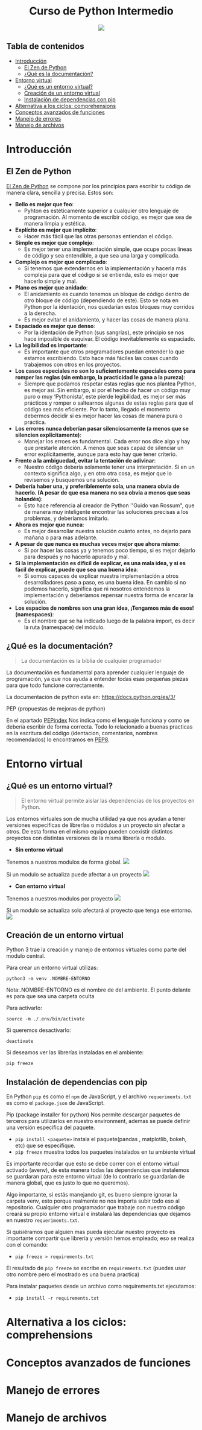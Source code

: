 <div align="center">
    <h1>Curso de Python Intermedio</h1>
    <img src="https://imgur.com/7r7WRNl.png" width="">
</div>

## Tabla de contenidos

- [Introducción](#introducción)
  - [El Zen de Python](#el-zen-de-python)
  - [¿Qué es la documentación?](#qué-es-la-documentación)
- [Entorno virtual](#entorno-virtual)
  - [¿Qué es un entorno virtual?](#qué-es-un-entorno-virtual)
  - [Creación de un entorno virtual](#creación-de-un-entorno-virtual)
  - [Instalación de dependencias con pip](#instalación-de-dependencias-con-pip)
- [Alternativa a los ciclos: comprehensions](#alternativa-a-los-ciclos-comprehensions)
- [Conceptos avanzados de funciones](#conceptos-avanzados-de-funciones)
- [Manejo de errores](#manejo-de-errores)
- [Manejo de archivos](#manejo-de-archivos)

# Introducción

## El Zen de Python

[El Zen de Python](https://www.python.org/dev/peps/pep-0020/) se compone por los principios para escribir tu código de manera clara, sencilla y precisa. Estos son:

- **Bello es mejor que feo**:
  - Pyhton es estéticamente superior a cualquier otro lenguaje de programación. Al momento de escribir código, es mejor que sea de manera limpia y estética.
- **Explícito es mejor que implícito**:
  - Hacer más fácil que las otras personas entiendan el código.
- **Simple es mejor que complejo**:
  - Es mejor tener una implementación simple, que ocupe pocas lineas de código y sea entendible, a que sea una larga y complicada.
- **Complejo es mejor que complicado**:
  - Si tenemos que extendernos en la implementación y hacerla más compleja para que el código si se entienda, esto es mejor que hacerlo simple y mal.
- **Plano es mejor que anidado**:
  - El anidamiento es cuando tenemos un bloque de código dentro de otro bloque de código (dependiendo de este). Esto se nota en Python por la identación, nos quedarían estos bloques muy corridos a la derecha.
  - Es mejor evitar el anidamiento, y hacer las cosas de manera plana.
- **Espaciado es mejor que denso**:
  - Por la identación de Python (sus sangrías), este principio se nos hace imposible de esquivar. El código inevitablemente es espaciado.
- **La legibilidad es importante**:
  - Es importante que otros programadores puedan entender lo que estamos escribiendo. Esto hace más fáciles las cosas cuando trabajemos con otros en los proyectos.
- **Los casos especiales no son lo suficientemente especiales como para romper las reglas (sin embargo, la practicidad le gana a la pureza)**:
  - Siempre que podamos respetar estas reglas que nos plantea Python, es mejor así. Sin embargo, si por el hecho de hacer un código muy puro o muy ‘Pythonista’, este pierde legibilidad, es mejor ser más prácticos y romper o saltearnos algunas de estas reglas para que el código sea más eficiente. Por lo tanto, llegado el momento debermos decidir si es mejor hacer las cosas de manera pura o práctica.
- **Los errores nunca deberían pasar silenciosamente (a menos que se silencien explícitamente)**:
  - Manejar los erroes es fundamental. Cada error nos dice algo y hay que prestarle atención. A menos que seas capaz de silenciar un error explícitamente, aunque para esto hay que tener criterio.
- **Frente a la ambiguedad, evitar la tentación de adivinar**:
  - Nuestro código debería solamente tener una interpretación. Si en un contexto significa algo, y en otro otra cosa, es mejor que lo revisemos y busquemos una solución.
- **Debería haber una, y preferiblemente sola, una manera obvia de hacerlo. (A pesar de que esa manera no sea obvia a menos que seas holandés)**:
  - Esto hace referencia al creador de Python ''Guido van Rossum", que de manera muy inteligente encontrar las soluciones precisas a los problemas, y deberíamos imitarlo.
- **Ahora es mejor que nunca**:
  - Es mejor desarrollar nuestra solución cuánto antes, no dejarlo para mañana o para mas adelante.
- **A pesar de que nunca es muchas veces mejor que ahora mismo**:
  - Si por hacer las cosas ya y tenemos poco tiempo, si es mejor dejarlo para después y no hacerlo apurado y mal.
- **Si la implementación es díficil de explicar, es una mala idea, y si es fácil de explicar, puede que sea una buena idea**:
  - Si somos capaces de explicar nuestra implementación a otros desarrolladores paso a paso, es una buena idea. En cambio si no podemos hacerlo, significa que ni nosotros entendemos la implementación y deberíamos repensar nuestra forma de encarar la solución.
- **Los espacios de nombres son una gran idea, ¡Tengamos más de esos! (namespaces)**:
  - Es el nombre que se ha indicado luego de la palabra import, es decir la ruta (namespace) del módulo.

## ¿Qué es la documentación?

> La documentación es la biblia de cualquier programador

La documentación es fundamental para aprender cualquier lenguaje de programación, ya que nos ayuda a entender todas esas pequeñas piezas para que todo funcione correctamente.

La documentación de python esta en: https://docs.python.org/es/3/

PEP (propuestas de mejoras de python)

En el apartado [PEPindex](https://www.python.org/dev/peps/) Nos indica como el lenguaje funciona y como se debería escribir de forma correcta. Todo lo relacionado a buenas practicas en la escritura del código (identacion, comentarios, nombres recomendados) lo encontramos en [PEP8](https://www.python.org/dev/peps/pep-0008/).

# Entorno virtual

## ¿Qué es un entorno virtual?

> El entorno virtual permite aislar las dependencias de los proyectos en Python.

Los entornos virtuales son de mucha utilidad ya que nos ayudan a tener versiones especificas de librerías o módulos a un proyecto sin afectar a otros. De esta forma en el mismo equipo pueden coexistir distintos proyectos con distintas versiones de la misma librería o modulo.

- **Sin entorno virtual**

Tenemos a nuestros modulos de forma global.
![](https://imgur.com/FwmWrnP.png)

Si un modulo se actualiza puede afectar a un proyecto
![](https://imgur.com/8LWuztH.png)

- **Con entorno virtual**

Tenemos a nuestros modulos por proyecto
![](https://imgur.com/6rRaiMe.png)

Si un modulo se actualiza solo afectará al proyecto que tenga ese entorno.
![](https://imgur.com/RMz5eCI.png)

## Creación de un entorno virtual

Python 3 trae la creación y manejo de entornos virtuales como parte del modulo central.

Para crear un entorno virtual utilizas:

`python3 -m venv .NOMBRE-ENTORNO`

Nota:.NOMBRE-ENTORNO es el nombre de del ambiente. El punto delante es para que sea una carpeta oculta

Para activarlo:

`source -m ./.env/bin/activate`

Si queremos desactivarlo:

`deactivate`

Si deseamos ver las librerías instaladas en el ambiente:

`pip freeze`

## Instalación de dependencias con pip

En Python `pip` es como el `npm` de JavaScript, y el archivo `requeriments.txt` es como el `package.json` de JavaScript.

Pip (package installer for python) Nos permite descargar paquetes de terceros para utilizarlos en nuestro environment, ademas se puede definir una versión especifica del paquete.

- `pip install <paquete>` instala el paquete(pandas , matplotlib, bokeh, etc) que se especifique.
- `pip freeze` muestra todos los paquetes instalados en tu ambiente virtual

Es importante recordar que esto se debe correr con el entorno virtual activado (avenv), de esta manera todas las dependencias que instalemos se guardaran para este entorno virtual (de lo contrario se guardarían de manera global, que es justo lo que no queremos).

Algo importante, si estás manejando git, es bueno siempre ignorar la carpeta venv, esto porque realmente no nos importa subir todo eso al repositorio. Cualquier otro programador que trabaje con nuestro código creará su propio entorno virtual e instalará las dependencias que dejamos en nuestro `requeriments.txt`.

Si quisiéramos que alguien mas pueda ejecutar nuestro proyecto es importante compartir que librería y versión hemos empleado; eso se realiza con el comando:

- `pip freeze > requirements.txt`

El resultado de `pip freeze` se escribe en `requirements.txt` (puedes usar otro nombre pero el mostrado es una buena practica)

Para instalar paquetes desde un archivo como requirements.txt ejecutamos:

- `pip install -r requirements.txt`

# Alternativa a los ciclos: comprehensions

# Conceptos avanzados de funciones

# Manejo de errores

# Manejo de archivos
